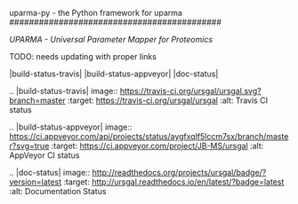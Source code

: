uparma-py - the Python framework for uparma
###########################################

*UPARMA - Universal Parameter Mapper for Proteomics*

TODO:
needs updating with proper links

|build-status-travis| |build-status-appveyor| |doc-status|

.. |build-status-travis| image:: https://travis-ci.org/ursgal/ursgal.svg?branch=master
   :target: https://travis-ci.org/ursgal/ursgal
   :alt: Travis CI status

.. |build-status-appveyor| image:: https://ci.appveyor.com/api/projects/status/aygfxqlf5lccm7sx/branch/master?svg=true
   :target: https://ci.appveyor.com/project/JB-MS/ursgal
   :alt: AppVeyor CI status

.. |doc-status| image:: http://readthedocs.org/projects/ursgal/badge/?version=latest
   :target: http://ursgal.readthedocs.io/en/latest/?badge=latest
   :alt: Documentation Status


